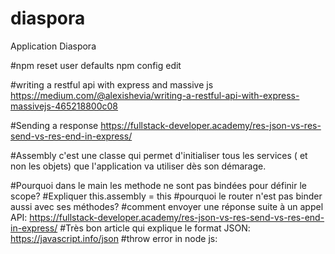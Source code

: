 # diaspora
Application Diaspora

#npm reset user defaults
npm config edit

#writing a restful api with express and massive js
https://medium.com/@alexishevia/writing-a-restful-api-with-express-massivejs-465218800c08

#Sending a response
https://fullstack-developer.academy/res-json-vs-res-send-vs-res-end-in-express/

#Assembly
c'est une classe qui permet d'initialiser tous les services ( et non les objets) que l'application va utiliser dès son démarage.

#Pourquoi dans le main les methode ne sont pas bindées pour définir le scope?
#Expliquer this.assembly = this
#pourquoi le router n'est pas binder aussi avec ses méthodes?
#comment envoyer une réponse suite à un appel API: https://fullstack-developer.academy/res-json-vs-res-send-vs-res-end-in-express/
#Très bon article qui explique le format JSON: https://javascript.info/json
#throw error in node js: 